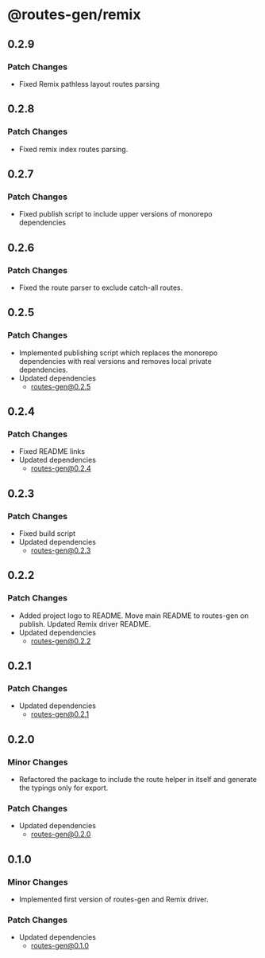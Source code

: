 # @routes-gen/remix

## 0.2.9

### Patch Changes

- Fixed Remix pathless layout routes parsing

## 0.2.8

### Patch Changes

- Fixed remix index routes parsing.

## 0.2.7

### Patch Changes

- Fixed publish script to include upper versions of monorepo dependencies

## 0.2.6

### Patch Changes

- Fixed the route parser to exclude catch-all routes.

## 0.2.5

### Patch Changes

- Implemented publishing script which replaces the monorepo dependencies with real versions and removes local private dependencies.
- Updated dependencies
  - routes-gen@0.2.5

## 0.2.4

### Patch Changes

- Fixed README links
- Updated dependencies
  - routes-gen@0.2.4

## 0.2.3

### Patch Changes

- Fixed build script
- Updated dependencies
  - routes-gen@0.2.3

## 0.2.2

### Patch Changes

- Added project logo to README. Move main README to routes-gen on publish. Updated Remix driver README.
- Updated dependencies
  - routes-gen@0.2.2

## 0.2.1

### Patch Changes

- Updated dependencies
  - routes-gen@0.2.1

## 0.2.0

### Minor Changes

- Refactored the package to include the route helper in itself and generate the typings only for export.

### Patch Changes

- Updated dependencies
  - routes-gen@0.2.0

## 0.1.0

### Minor Changes

- Implemented first version of routes-gen and Remix driver.

### Patch Changes

- Updated dependencies
  - routes-gen@0.1.0

